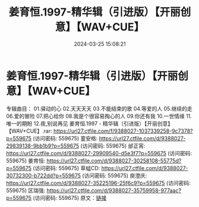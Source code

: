 ﻿---
title: 姜育恒.1997-精华辑（引进版）【开丽创意】【WAV+CUE】
date: 2024-03-25 15:08:21
categories: WAV车载音乐、镜像
tags: 华语中文
---
# 姜育恒.1997-精华辑（引进版）【开丽创意】【WAV+CUE】

专辑曲目：
01.驿动的心
02.天天天天
03.不能结束的歌
04.等爱的人
05.继续的走
06.爱的冒险
07.把心给你
08.我是个很容易掏心的人
09.你还有我
10.一世情缘
11.唯一的期盼
12.夜,别说再见
姜育恒.1997 - 精华辑（引进版）【开丽创意】【WAV+CUE】.rar: https://url27.ctfile.com/f/9388027-1037339258-9c7378?p=559675
(访问密码: 559675)
童安格: https://url27.ctfile.com/d/9388027-29839138-9bb1b9?p=559675
(访问密码: 559675)
邰正宵: https://url27.ctfile.com/d/9388027-29909540-d5e3f7?p=559675
(访问密码: 559675)
姜育恒: https://url27.ctfile.com/d/9388027-30258108-55775d?p=559675
(访问密码: 559675)
草蜢CD: https://url27.ctfile.com/d/9388027-30732300-b722dd?p=559675
(访问密码: 559675)
庾澄庆: https://url27.ctfile.com/d/9388027-35225196-25f6c9?p=559675
(访问密码: 559675)
区瑞强: https://url27.ctfile.com/d/9388027-35759958-977aac?p=559675
(访问密码: 559675)
原文：[链接](https://blog.sina.com.cn/s/blog_1647c7e76010314tx.html)